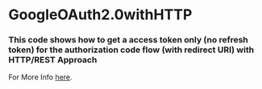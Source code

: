 # GoogleOAuth2.0withHTTP

### This code shows how to get a access token only (no refresh token) for the authorization code flow (with redirect URI) with HTTP/REST Approach

For More Info [here](https://developers.google.com/identity/protocols/oauth2/web-server "Google OAuth2.0 Docs").
